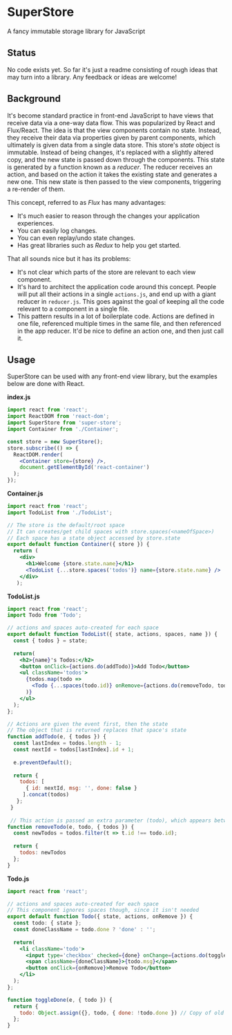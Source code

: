 # SuperStore

A fancy immutable storage library for JavaScript

## Status

No code exists yet. So far it's just a readme consisting of rough ideas that may turn into a library. Any feedback or ideas are welcome!

## Background

It's become standard practice in front-end JavaScript to have views that receive data via a one-way data flow. This was popularized by React and Flux/React. The idea is that the view components contain no state. Instead, they receive their data via properties given by parent components, which ultimately is given data from a single data store. This store's _state_ object is immutable. Instead of being changes, it's replaced with a slightly altered copy, and the new state is passed down through the components. This state is generated by a function known as a _reducer_. The reducer receives an action, and based on the action it takes the existing state and generates a new one. This new state is then passed to the view components, triggering a re-render of them. 

This concept, referred to as _Flux_ has many advantages: 

- It's much easier to reason through the changes your application experiences. 
- You can easily log changes.
- You can even replay/undo state changes.
- Has great libraries such as _Redux_ to help you get started.

That all sounds nice but it has its problems:
- It's not clear which parts of the store are relevant to each view component.
- It's hard to architect the application code around this concept. People will put all their actions in a single `actions.js`, and end up with a giant reducer in `reducer.js`. This goes against the goal of keeping all the code relevant to a component in a single file.
- This pattern results in a lot of boilerplate code. Actions are defined in one file, referenced multiple times in the same file, and then referenced in the app reducer. It'd be nice to define an action one, and then just call it.

## Usage

SuperStore can be used with any front-end view library, but the examples below are done with React.

**index.js**
```jsx
import react from 'react';
import ReactDOM from 'react-dom';
import SuperStore from 'super-store';
import Container from './Container';

const store = new SuperStore();
store.subscribe(() => {
  ReactDOM.render(
    <Container store={store} />,
    document.getElementById('react-container')
  );
});
```

**Container.js**
```jsx
import react from 'react';
import TodoList from './TodoList';

// The store is the default/root space
// It can creates/get child spaces with store.spaces(<nameOfSpace>)
// Each space has a state object accessed by store.state
export default function Container({ store }) {
  return (
    <div>
      <h1>Welcome {store.state.name}</h1>
      <TodoList {...store.spaces('todos')} name={store.state.name} />
    </div>
   );
```

**TodoList.js**
```jsx
import react from 'react';
import Todo from 'Todo';

// actions and spaces auto-created for each space
export default function TodoList({ state, actions, spaces, name }) {
  const { todos } = state;
  
  return(
    <h2>{name}'s Todos:</h2>
    <button onClick={actions.do(addTodo)}>Add Todo</button>
    <ul className='todos'>
      {todos.map(todo =>
        <Todo {...spaces(todo.id)} onRemove={actions.do(removeTodo, todo)} />
      )}
    </ul>
  );
};

// Actions are given the event first, then the state
// The object that is returned replaces that space's state
function addTodo(e, { todos }) {
  const lastIndex = todos.length - 1;
  const nextId = todos[lastIndex].id + 1;
  
  e.preventDefault();
  
  return {
    todos: [
      { id: nextId, msg: '', done: false }
     ].concat(todos)
   };
 }
 
 // This action is passed an extra parameter (todo), which appears between the event and store state
function removeTodo(e, todo, { todos }) {
  const newTodos = todos.filter(t => t.id !== todo.id);
  
  return { 
    todos: newTodos
  };
}
```

**Todo.js**
```jsx
import react from 'react';

// actions and spaces auto-created for each space
// This component ignores spaces though, since it isn't needed
export default function Todo({ state, actions, onRemove }) {
  const todo: { state };
  const doneClassName = todo.done ? 'done' : '';
  
  return(
    <li className='todo'>
      <input type='checkbox' checked={done} onChange={actions.do(toggleDone)} />
      <span className={doneClassName}>{todo.msg}</span>
      <button onClick={onRemove}>Remove Todo</button>
    </li>
  );
};

function toggleDone(e, { todo }) {
  return {
    todo: Object.assign({}, todo, { done: !todo.done }) // Copy of old todo, with one field changed
  };
}
```
